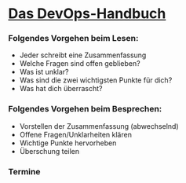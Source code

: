 # [Das DevOps-Handbuch](https://oreilly.de/produkt/das-devops-handbuch/)

### Folgendes Vorgehen beim Lesen:
- Jeder schreibt eine Zusammenfassung
- Welche Fragen sind offen geblieben?
- Was ist unklar?
- Was sind die zwei wichtigsten Punkte für dich?
- Was hat dich überrascht?


### Folgendes Vorgehen beim Besprechen:
- Vorstellen der Zusammenfassung (abwechselnd)
- Offene Fragen/Unklarheiten klären
- Wichtige Punkte hervorheben
- Überschung teilen


### Termine
